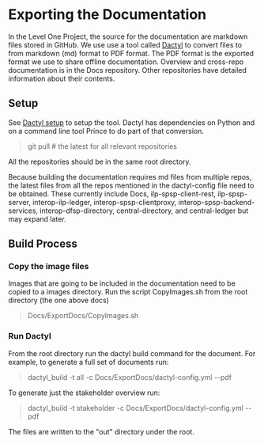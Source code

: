 # Exporting the Documentation
In the Level One Project, the source for the documentation are markdown files stored in GitHub. We use use a tool called [Dactyl](https://github.com/ripple/dactyl) to convert files to from markdown (md) format to PDF format. The PDF format is the exported format we use to share offline documentation. 
Overview and cross-repo documentation is in the Docs repository. Other repositories have detailed information about their contents. 

## Setup
See [Dactyl setup](https://github.com/ripple/dactyl) to setup the tool. Dactyl has dependencies on Python and on a command line tool Prince to do part of that conversion.

> git pull # the latest for all relevant repositories

All the repositories should be in the same root directory. 

Because building the documentation requires md files from multiple repos, the latest files from all the repos mentioned in the dactyl-config file need to be obtained. These currently include Docs, ilp-spsp-client-rest, ilp-spsp-server, interop-ilp-ledger, interop-spsp-clientproxy, interop-spsp-backend-services, interop-dfsp-directory, central-directory, and central-ledger but may expand later.

## Build Process

### Copy the image files
Images that are going to be included in the documentation need to be copied to a images directory. Run the script CopyImages.sh from the root directory (the one above docs)

> Docs/ExportDocs/CopyImages.sh

### Run Dactyl
From the root directory run the dactyl build command for the document. For example, to generate a full set of documents run:
> dactyl_build -t all -c Docs/ExportDocs/dactyl-config.yml --pdf

To generate just the stakeholder overview run:
> dactyl_build -t stakeholder -c Docs/ExportDocs/dactyl-config.yml --pdf

The files are written to the "out" directory under the root.